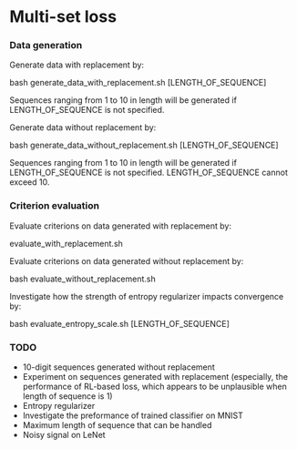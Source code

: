 # Multi-set loss

### Data generation

Generate data with replacement by:

bash generate_data_with_replacement.sh [LENGTH_OF_SEQUENCE]

Sequences ranging from 1 to 10 in length will be generated if LENGTH_OF_SEQUENCE is not specified.

Generate data without replacement by:

bash generate_data_without_replacement.sh [LENGTH_OF_SEQUENCE]

Sequences ranging from 1 to 10 in length will be generated if LENGTH_OF_SEQUENCE is not specified. LENGTH_OF_SEQUENCE cannot exceed 10.

### Criterion evaluation

Evaluate criterions on data generated with replacement by:

evaluate_with_replacement.sh

Evaluate criterions on data generated without replacement by:

bash evaluate_without_replacement.sh

Investigate how the strength of entropy regularizer impacts convergence by:

bash evaluate_entropy_scale.sh [LENGTH_OF_SEQUENCE]

### TODO

- 10-digit sequences generated without replacement
- Experiment on sequences generated with replacement (especially, the performance of RL-based loss, which appears to be unplausible when length of sequence is 1)
- Entropy regularizer
- Investigate the preformance of trained classifier on MNIST
- Maximum length of sequence that can be handled
- Noisy signal on LeNet
